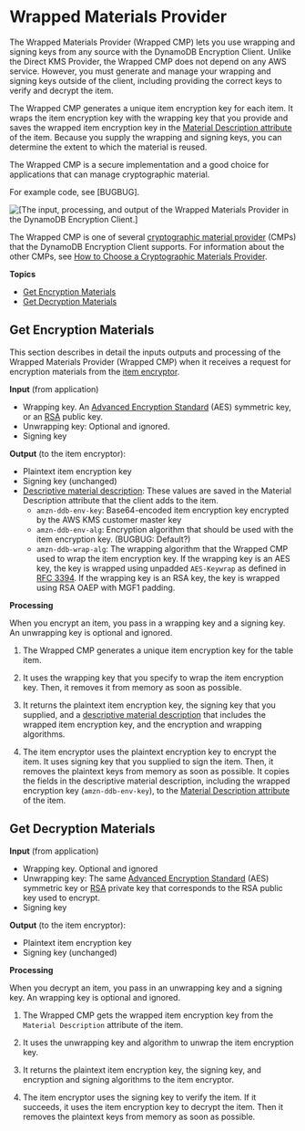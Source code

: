 # Wrapped Materials Provider<a name="wrapped-provider"></a>

The Wrapped Materials Provider \(Wrapped CMP\) lets you use wrapping and signing keys from any source with the DynamoDB Encryption Client\. Unlike the Direct KMS Provider, the Wrapped CMP does not depend on any AWS service\. However, you must generate and manage your wrapping and signing keys outside of the client, including providing the correct keys to verify and decrypt the item\.

The Wrapped CMP generates a unique item encryption key for each item\. It wraps the item encryption key with the wrapping key that you provide and saves the wrapped item encryption key in the [Material Description attribute](concepts.md#material-description) of the item\. Because you supply the wrapping and signing keys, you can determine the extent to which the material is reused\.

The Wrapped CMP is a secure implementation and a good choice for applications that can manage cryptographic material\.

For example code, see \[BUGBUG\]\.

![\[The input, processing, and output of the Wrapped Materials Provider in the DynamoDB Encryption Client.\]](http://docs.aws.amazon.com/dynamodb-encryption-client/latest/devguide/images/wrappedCMP.png)

The Wrapped CMP is one of several [cryptographic material provider](concepts.md#concept-material-provider) \(CMPs\) that the DynamoDB Encryption Client supports\. For information about the other CMPs, see [How to Choose a Cryptographic Materials Provider](crypto-materials-providers.md)\.

**Topics**
+ [Get Encryption Materials](#wrapped-cmp-get-encryption-materials)
+ [Get Decryption Materials](#wrapped-cmp-get-decryption-materials)

## Get Encryption Materials<a name="wrapped-cmp-get-encryption-materials"></a>

This section describes in detail the inputs outputs and processing of the Wrapped Materials Provider \(Wrapped CMP\) when it receives a request for encryption materials from the [item encryptor](http://junebl.aka.corp.amazon.com/workspaces/guides/src/AWSDynamoDBEncryptionDocs/build/server-root/dynamo-encryption-client/latest/devguide/concepts.html#item-encryptor)\. 

**Input** \(from application\)
+ Wrapping key\. An [Advanced Encryption Standard](https://en.wikipedia.org/wiki/Advanced_Encryption_Standard) \(AES\) symmetric key, or an [RSA](https://en.wikipedia.org/wiki/RSA_(cryptosystem)) public key\.
+ Unwrapping key: Optional and ignored\.
+ Signing key

**Output** \(to the item encryptor\):
+ Plaintext item encryption key
+ Signing key \(unchanged\)
+ [Descriptive material description](http://junebl.aka.corp.amazon.com/workspaces/guides/src/AWSDynamoDBEncryptionDocs/build/server-root/dynamo-encryption-client/latest/devguide/concepts.html#material-description): These values are saved in the Material Description attribute that the client adds to the item\. 
  + `amzn-ddb-env-key`: Base64\-encoded item encryption key encrypted by the AWS KMS customer master key
  + `amzn-ddb-env-alg`: Encryption algorithm that should be used with the item encryption key\. \(BUGBUG: Default?\)
  + `amzn-ddb-wrap-alg`: The wrapping algorithm that the Wrapped CMP used to wrap the item encryption key\. If the wrapping key is an AES key, the key is wrapped using unpadded `AES-Keywrap` as defined in [RFC 3394](https://tools.ietf.org/html/rfc3394.html)\. If the wrapping key is an RSA key, the key is wrapped using RSA OAEP with MGF1 padding\. 

**Processing**

When you encrypt an item, you pass in a wrapping key and a signing key\. An unwrapping key is optional and ignored\.

1. The Wrapped CMP generates a unique item encryption key for the table item\.

1. It uses the wrapping key that you specify to wrap the item encryption key\. Then, it removes it from memory as soon as possible\.

1. It returns the plaintext item encryption key, the signing key that you supplied, and a [descriptive material description](concepts.md#material-description) that includes the wrapped item encryption key, and the encryption and wrapping algorithms\.

1. The item encryptor uses the plaintext encryption key to encrypt the item\. It uses signing key that you supplied to sign the item\. Then, it removes the plaintext keys from memory as soon as possible\. It copies the fields in the descriptive material description, including the wrapped encryption key \(`amzn-ddb-env-key`\), to the [Material Description attribute](concepts.md#material-description) of the item\.

## Get Decryption Materials<a name="wrapped-cmp-get-decryption-materials"></a>

**Input** \(from application\)
+ Wrapping key\. Optional and ignored
+ Unwrapping key: The same [Advanced Encryption Standard](https://en.wikipedia.org/wiki/Advanced_Encryption_Standard) \(AES\) symmetric key or [RSA](https://en.wikipedia.org/wiki/RSA_(cryptosystem)) private key that corresponds to the RSA public key used to encrypt\.
+ Signing key

**Output** \(to the item encryptor\):
+ Plaintext item encryption key
+ Signing key \(unchanged\)

**Processing**

When you decrypt an item, you pass in an unwrapping key and a signing key\. An wrapping key is optional and ignored\.

1. The Wrapped CMP gets the wrapped item encryption key from the `Material Description` attribute of the item\.

1. It uses the unwrapping key and algorithm to unwrap the item encryption key\. 

1. It returns the plaintext item encryption key, the signing key, and encryption and signing algorithms to the item encryptor\.

1. The item encryptor uses the signing key to verify the item\. If it succeeds, it uses the item encryption key to decrypt the item\. Then it removes the plaintext keys from memory as soon as possible\.